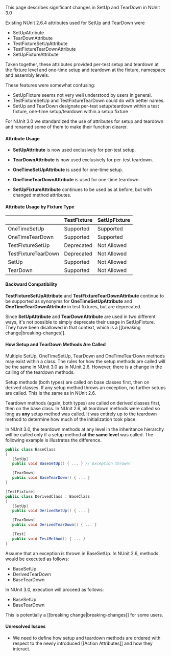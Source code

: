 This page describes significant changes in SetUp and TearDown in NUnit 3.0

Existing NUnit 2.6.4 attributes used for SetUp and TearDown were

  * SetUpAttribute
  * TearDownAttribute
  * TestFixtureSetUpAttribute
  * TestFixtureTearDownAttribute
  * SetUpFixtureAttribute

Taken together, these attributes provided per-test setup and teardown at the fixture level and one-time setup and teardown at the fixture, namespace and assembly levels. 

These features were somewhat confusing:

  * SetUpFixture seems not very well understood by users in general. 
  * TestFixtureSetUp and TestFixtureTearDown could do with better names.
  * SetUp and TearDown designate per-test setup/teardown within a test fixture, one-time setup/teardown within a setup fixture

For NUnit 3.0 we standardized the use of attributes for setup and teardown and renamed some of them to make their function clearer.

#### Attribute Usage

  * **SetUpAttribute** is now used exclusively for per-test setup.

  * **TearDownAttribute** is now used exclusively for per-test teardown. 

  * **OneTimeSetUpAttribute** is used for one-time setup.

  * **OneTimeTearDownAttribute** is used for one-time teardown.

  * **SetUpFixtureAttribute** continues to be used as at before, but with changed method attributes.

#### Attribute Usage by Fixture Type

|                     | TestFixture  | SetUpFixture |
|---------------------|--------------|--------------|
| OneTimeSetUp        |  Supported   |  Supported   |
| OneTimeTearDown     |  Supported   |  Supported   |
| TestFixtureSetUp    |  Deprecated  | Not Allowed  |
| TestFixtureTearDown |  Deprecated  | Not Allowed  |
| SetUp               |  Supported   | Not Allowed  |
| TearDown            |  Supported   | Not Allowed  |

#### Backward Compatibility

**TestFixtureSetUpAttribute** and **TestFixtureTearDownAttribute** continue to be supported as synonyms for **OneTimeSetUpAttribute** and **OneTimeTearDownAttribute** in test fixtures, but are deprecated.

Since **SetUpAttribute** and **TearDownAttribute** are used in two different ways, it's not possible to simply deprecate their usage in SetUpFixture. They have been disallowed in that context, which is a [[breaking change|breaking-changes]].

#### How Setup and TearDown Methods Are Called

Multiple SetUp, OneTimeSetUp, TearDown and OneTimeTearDown methods may exist within a class. The rules for how the setup methods are called will be the same in NUnit 3.0 as in NUnit 2.6. However, there is a change in the calling of the teardown methods.

Setup methods (both types) are called on base classes first, then on derived classes. If any setup method throws an exception, no further setups are called. This is the same as in NUnit 2.6.

Teardown methods (again, both types) are called on derived classes first, then on the base class. In NUnit 2.6, all teardown methods were called so long as **any** setup method was called. It was entirely up to the teardown method to determine how much of the initialization took place.

In NUnit 3.0, the teardown methods at any level in the inheritance hierarchy will be called only if a setup method **at the same level** was called. The following example is illustrates the difference.

```C#
public class BaseClass
{
   [SetUp]
   public void BaseSetUp() { ... } // Exception thrown!

   [TearDown]
   public void BaseTearDown() { ... }
}

[TestFixture]
public class DerivedClass : BaseClass
{
   [SetUp]
   public void DerivedSetUp() { ... }

   [TearDown]
   public void DerivedTearDown() { ... }

   [Test]
   public void TestMethod() { ... }
}
```
Assume that an exception is thrown in BaseSetUp. In NUnit 2.6, methods would be executed as follows:
* BaseSetUp
* DerivedTearDown
* BaseTearDown

In NUnit 3.0, execution will proceed as follows:
* BaseSetUp
* BaseTearDown

This is potentially a [[breaking change|breaking-changes]] for some users.

#### Unresolved Issues

  * We need to define how setup and teardown methods are ordered with respect to the newly introduced [[Action Attributes]] and how they interact.